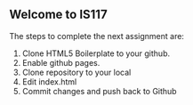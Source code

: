 ## Welcome to IS117

The steps to complete the next assignment are:

1. Clone HTML5 Boilerplate to your github.
2. Enable github pages.
3. Clone repository to your local
4. Edit index.html
5. Commit changes and push back to Github